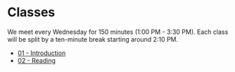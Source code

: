 <!-- markdownlint-disable MD041 MD036 MD024 MD022 -->

# Classes

We meet every Wednesday for 150 minutes (1:00 PM - 3:30 PM).
Each class will be split by a ten-minute break starting around 2:10 PM.

- [01 - Introduction](class:01)
- [02 - Reading](class:02)
